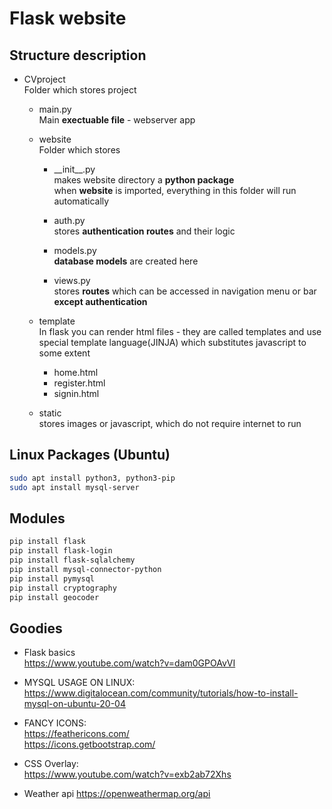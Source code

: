 
# Flask website
## Structure description

- CVproject<br>
  Folder which stores project

  - main.py<br>
    Main __exectuable file__ - webserver app

  - website<br>
    Folder which stores
    - \_\_init\_\_.py <br>
      makes website directory a __python package__<br>
      when __website__ is imported, everything in this folder will run automatically

    - auth.py<br>
      stores __authentication routes__ and their logic

    - models.py<br>
      __database models__ are created here

    - views.py<br>
      stores __routes__ which can be accessed in navigation menu or bar __except authentication__
  - template<br>
    In flask you can render html files - they are called templates and use special template language(JINJA) which substitutes javascript to some extent
    - home.html
    - register.html
    - signin.html


  - static<br>
    stores images or javascript, which do not require internet to run

## Linux Packages (Ubuntu)

```sh
sudo apt install python3, python3-pip
sudo apt install mysql-server
```

## Modules

```sh
pip install flask
pip install flask-login
pip install flask-sqlalchemy
pip install mysql-connector-python
pip install pymysql
pip install cryptography
pip install geocoder
```

## Goodies
- Flask basics<br>
https://www.youtube.com/watch?v=dam0GPOAvVI

- MYSQL USAGE ON LINUX:<br>
https://www.digitalocean.com/community/tutorials/how-to-install-mysql-on-ubuntu-20-04

- FANCY ICONS:<br>
  https://feathericons.com/<br>
  https://icons.getbootstrap.com/

- CSS Overlay:<br>
  https://www.youtube.com/watch?v=exb2ab72Xhs

- Weather api
  https://openweathermap.org/api
